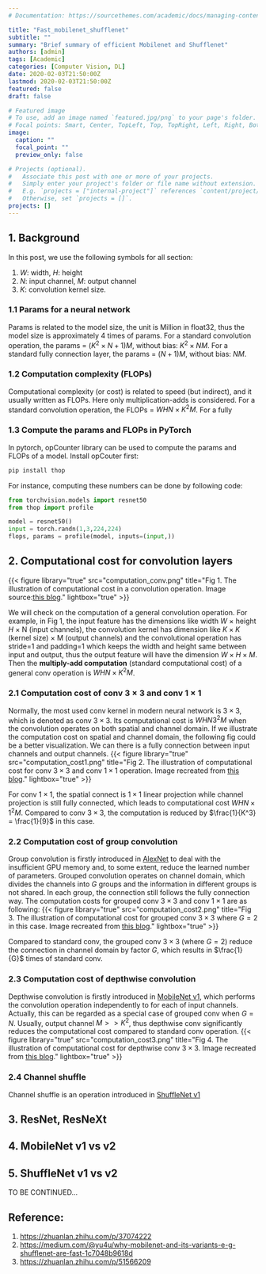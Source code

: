 ```yaml
---
# Documentation: https://sourcethemes.com/academic/docs/managing-content/

title: "Fast_mobilenet_shufflenet"
subtitle: ""
summary: "Brief summary of efficient Mobilenet and Shufflenet"
authors: [admin]
tags: [Academic]
categories: [Computer Vision, DL]
date: 2020-02-03T21:50:00Z
lastmod: 2020-02-03T21:50:00Z
featured: false
draft: false

# Featured image
# To use, add an image named `featured.jpg/png` to your page's folder.
# Focal points: Smart, Center, TopLeft, Top, TopRight, Left, Right, BottomLeft, Bottom, BottomRight.
image:
  caption: ""
  focal_point: ""
  preview_only: false

# Projects (optional).
#   Associate this post with one or more of your projects.
#   Simply enter your project's folder or file name without extension.
#   E.g. `projects = ["internal-project"]` references `content/project/deep-learning/index.md`.
#   Otherwise, set `projects = []`.
projects: []
---
```

## 1. Background
In this post, we use the following symbols for all section:
1. $W$: width, $H$: height
2. $N$: input channel, $M$: output channel
3. $K$: convolution kernel size.


### 1.1 Params for a neural network
Params is related to the model size, the unit is Million in float32, thus the model size is approximately 4 times of params. For a standard convolution operation, the params = $(K^2 \times N + 1)M$, without bias: $K^2 \times NM$. For a standard fully connection layer, the params = $(N+1)M$, without bias: $NM$.

### 1.2 Computation complexity (FLOPs)
Computational complexity (or cost) is related to speed (but indirect), and it usually written as FLOPs. Here only multiplication-adds is considered. For a standard convolution operation, the FLOPs = $WHN \times K^2M$. For a fully


### 1.3 Compute the params and FLOPs in PyTorch
In pytorch, opCounter library can be used to compute the params and FLOPs of a model.
Install opCouter first:
```python
pip install thop
```
For instance, computing these numbers can be done by following code:
```python
from torchvision.models import resnet50
from thop import profile

model = resnet50()
input = torch.randn(1,3,224,224)
flops, params = profile(model, inputs=(input,))
```

## 2. Computational cost for convolution layers
{{< figure library="true" src="computation_conv.png" title="Fig 1. The illustration of computational cost in a convolution operation. Image source:[this blog](https://medium.com/@yu4u/why-mobilenet-and-its-variants-e-g-shufflenet-are-fast-1c7048b9618d)." lightbox="true" >}}

We will check on the computation of a general convolution operation. For example, in Fig 1, the input feature has the dimensions like width $W$ $\times$ height $H$ $\times$ N (input channels), the convolution kernel has dimension like $K \times K$ (kernel size) $\times$ M (output channels) and the convolutional operation has stride=1 and padding=1 which keeps the width and height same between input and output, thus the output feature will have the dimension $W \times H \times M$. Then the **multiply-add computation** (standard computational cost) of a general conv operation is $WHN \times K^2 M$.

### 2.1 Computation cost of conv $3 \times 3$ and conv $1 \times 1$
Normally, the most used conv kernel in modern neural network is $3 \times 3$, which is denoted as conv $3 \times 3$. Its computational cost is $WHN3^2M$ when the convolution operates on both spatial and channel domain. If we illustrate the computation cost on spatial and channel domain, the following fig could be a better visualization. We can there is a fully connection between input channels and output channels.
{{< figure library="true" src="computation_cost1.png" title="Fig 2. The illustration of computational cost for conv $3\times3$ and conv $1\times1$ operation. Image recreated from [this blog](https://medium.com/@yu4u/why-mobilenet-and-its-variants-e-g-shufflenet-are-fast-1c7048b9618d)." lightbox="true" >}}

For conv $1\times1$, the spatial connect is $1\times1$ linear projection while channel projection is still fully connected, which leads to computational cost $WHN \times 1^2 M$. Compared to conv $3 \times 3$, the computation is reduced by $\frac{1}{K^3} = \frac{1}{9}$ in this case.  

### 2.2 Computation cost of group convolution
Group convolution is firstly introduced in [AlexNet](https://papers.nips.cc/paper/4824-imagenet-classification-with-deep-convolutional-neural-networks.pdf) to deal with the insufficient GPU memory and, to some extent, reduce the learned number of parameters. Grouped convolution operates on channel domain, which divides the channels into $G$ groups and the information in different groups is not shared. In each group, the connection still follows the fully connection way.
The computation costs for grouped conv $3\times3$ and conv $1\times1$ are as following:
{{< figure library="true" src="computation_cost2.png" title="Fig 3. The illustration of computational cost for grouped conv $3\times3$ where $G=2$ in this case. Image recreated from [this blog](https://medium.com/@yu4u/why-mobilenet-and-its-variants-e-g-shufflenet-are-fast-1c7048b9618d)." lightbox="true" >}}

Compared to standard conv, the grouped conv $3\times3$ (where $G=2$) reduce the connection in channel domain by factor $G$, which results in $\frac{1}{G}$ times of standard conv.

### 2.3 Computation cost of depthwise convolution
Depthwise convolution is firstly introduced in [MobileNet v1](https://arxiv.org/pdf/1704.04861.pdf), which performs the convolution operation independently to for each of input channels. Actually, this can be regarded as a special case of grouped conv when $G=N$. Usually, output channel $M >> K^2$, thus depthwise conv significantly reduces the computational cost compared to standard conv operation.
{{< figure library="true" src="computation_cost3.png" title="Fig 4. The illustration of computational cost for depthwise conv $3\times3$. Image recreated from [this blog](https://medium.com/@yu4u/why-mobilenet-and-its-variants-e-g-shufflenet-are-fast-1c7048b9618d)." lightbox="true" >}}

### 2.4 Channel shuffle
Channel shuffle is an operation introduced in [ShuffleNet v1](https://arxiv.org/pdf/1707.01083.pdf)

## 3. ResNet, ResNeXt

## 4. MobileNet v1 vs v2

## 5. ShuffleNet v1 vs v2

TO BE CONTINUED...
## Reference:
1. https://zhuanlan.zhihu.com/p/37074222
2. https://medium.com/@yu4u/why-mobilenet-and-its-variants-e-g-shufflenet-are-fast-1c7048b9618d
3. https://zhuanlan.zhihu.com/p/51566209
